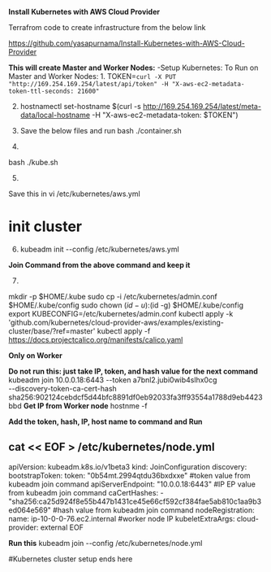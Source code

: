 **Install Kubernetes with AWS Cloud Provider**

Terrafrom code to create infrastructure from the below link

https://github.com/yasapurnama/Install-Kubernetes-with-AWS-Cloud-Provider

**This will create Master and Worker Nodes:**
-Setup Kubernetes:
To Run on Master and Worker Nodes:
1.
  TOKEN=`curl -X PUT "http://169.254.169.254/latest/api/token" -H "X-aws-ec2-metadata-token-ttl-seconds: 21600"`

2.
   hostnamectl set-hostname $(curl -s http://169.254.169.254/latest/meta-data/local-hostname -H "X-aws-ec2-metadata-token: $TOKEN")

3. Save the below files and run 
  bash ./container.sh

4.
  bash ./kube.sh

5.
  Save this in vi /etc/kubernetes/aws.yml 

# init cluster
6.
   kubeadm init --config /etc/kubernetes/aws.yml

  **Join Command from the above command and keep it**

7.
mkdir -p $HOME/.kube
sudo cp -i /etc/kubernetes/admin.conf $HOME/.kube/config
sudo chown $(id -u):$(id -g) $HOME/.kube/config
export KUBECONFIG=/etc/kubernetes/admin.conf
kubectl apply -k 'github.com/kubernetes/cloud-provider-aws/examples/existing-cluster/base/?ref=master'
kubectl apply -f https://docs.projectcalico.org/manifests/calico.yaml

**Only on Worker**

**Do not run this: just take IP, token, and hash value for the next command**
kubeadm join 10.0.0.18:6443 --token a7bnl2.jubi0wib4slhx0cg \
        --discovery-token-ca-cert-hash sha256:902124cebdcf5d44bfc8891df0eb92033fa3ff93554a1788d9eb4423bbd
**Get IP from Worker node**
hostnme -f 

**Add the token, hash, IP, host name to command and Run**

cat << EOF > /etc/kubernetes/node.yml
---
apiVersion: kubeadm.k8s.io/v1beta3
kind: JoinConfiguration
discovery:
  bootstrapToken:
    token: "0b54mt.2994qtdu36bxdxxe" #token value from kubeadm join command
    apiServerEndpoint: "10.0.0.18:6443" #IP EP value from kubeadm join command
    caCertHashes:
      - "sha256:ca25d924f8e55b447b1431ce45e66cf592cf384fae5ab810c1aa9b3ed064e569" #hash value from kubeadm join command
nodeRegistration:
  name: ip-10-0-0-76.ec2.internal  #worker node IP
  kubeletExtraArgs:
    cloud-provider: external
EOF

**Run this**
kubeadm join --config /etc/kubernetes/node.yml


#Kubernetes cluster setup ends here
